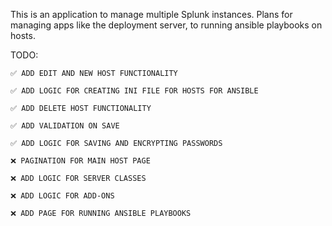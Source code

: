 This is an application to manage multiple Splunk instances. Plans for managing apps like the deployment server, to running ansible playbooks on hosts.


TODO:
    
    ✅ ADD EDIT AND NEW HOST FUNCTIONALITY

    ✅ ADD LOGIC FOR CREATING INI FILE FOR HOSTS FOR ANSIBLE

    ✅ ADD DELETE HOST FUNCTIONALITY

    ✅ ADD VALIDATION ON SAVE

    ✅ ADD LOGIC FOR SAVING AND ENCRYPTING PASSWORDS

    ❌ PAGINATION FOR MAIN HOST PAGE

    ❌ ADD LOGIC FOR SERVER CLASSES

    ❌ ADD LOGIC FOR ADD-ONS

    ❌ ADD PAGE FOR RUNNING ANSIBLE PLAYBOOKS
